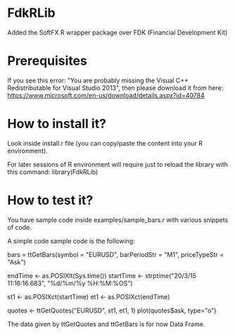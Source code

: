 # FdkRLib
Added the SoftFX R wrapper package over FDK (Financial Development Kit)

# Prerequisites
If you see this error: "You are probably missing the Visual C++ Redistributable for Visual Studio 2013", then please download it from here:
https://www.microsoft.com/en-us/download/details.aspx?id=40784

# How to install it?
Look inside install.r file (you can copy/paste the content into your R environment).

For later sessions of R environment will require just to reload the library with this command:
library(FdkRLib)

# How to test it?
You have sample code inside examples/sample_bars.r with various snippets of code. 

A simple code sample code is the following:


bars = ttGetBars(symbol = "EURUSD", barPeriodStr = "M1", priceTypeStr = "Ask")

endTime <- as.POSIXlt(Sys.time())
startTime <- strptime("20/3/15 11:16:16.683", "%d/%m/%y %H:%M:%OS")

st1 <- as.POSIXct(startTime)
et1 <- as.POSIXct(endTime)

quotes <- ttGetQuotes("EURUSD", st1, et1, 1)
plot(quotes$ask, type="o")

The data given by ttGetQuotes and ttGetBars is for now Data Frame.

